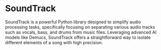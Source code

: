 # SoundTrack
SoundTrack is a powerful Python library designed to simplify audio processing tasks, specifically focusing on separating various audio tracks such as vocals, bass, and drums from music files. Leveraging advanced AI models like Demucs, SoundTrack offers a straightforward way to isolate different elements of a song with high precision.
